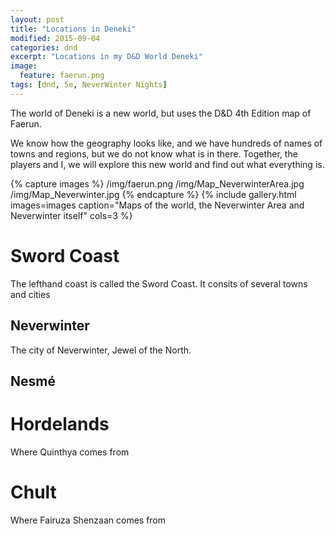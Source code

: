 ```yaml
---
layout: post
title: "Locations in Deneki"
modified: 2015-09-04
categories: dnd
excerpt: "Locations in my D&D World Deneki"
image:
  feature: faerun.png
tags: [dnd, 5e, NeverWinter Nights]
---
```


The world of Deneki is a new world, but uses the D&D 4th Edition map of Faerun.

We know how the geography looks like, and we have hundreds of names of towns and regions, but we do not know what is in there.
Together, the players and I, we will explore this new world and find out what everything is.

{% capture images %}
  /img/faerun.png
  /img/Map_NeverwinterArea.jpg
  /img/Map_Neverwinter.jpg
{% endcapture %}
{% include gallery.html images=images caption="Maps of the world, the Neverwinter Area and Neverwinter itself" cols=3 %}

# Sword Coast

The lefthand coast is called the Sword Coast. It consits of several towns and cities

## Neverwinter

The city of Neverwinter, Jewel of the North.

## Nesmé

# Hordelands

Where Quinthya comes from

# Chult

Where Fairuza Shenzaan comes from
